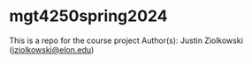 # mgt4250spring2024
This is a repo for the course project
Author(s): Justin Ziolkowski (jziolkowski@elon.edu)
